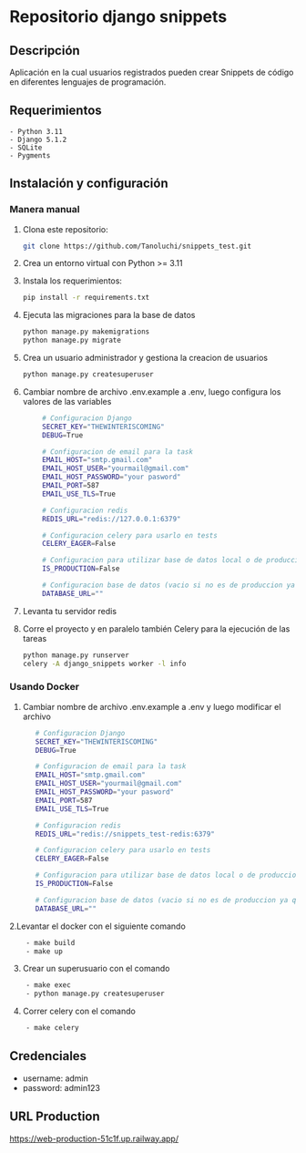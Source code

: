 # Repositorio django snippets

## Descripción

Aplicación en la cual usuarios registrados pueden crear Snippets de código en diferentes
lenguajes de programación.

## Requerimientos
    - Python 3.11
    - Django 5.1.2
    - SQLite
    - Pygments 

## Instalación y configuración

### Manera manual

1. Clona este repositorio:
    ```bash
    git clone https://github.com/Tanoluchi/snippets_test.git
    ```

2. Crea un entorno virtual con Python >= 3.11

3. Instala los requerimientos:
    ```bash
    pip install -r requirements.txt
    ```

4. Ejecuta las migraciones para la base de datos
    ```bash
    python manage.py makemigrations
    python manage.py migrate
    ```

5. Crea un usuario administrador y gestiona la creacion de usuarios
    ```bash
    python manage.py createsuperuser
    ```

6. Cambiar nombre de archivo .env.example a .env, luego configura los valores de las variables
```bash
        # Configuracion Django
        SECRET_KEY="THEWINTERISCOMING"
        DEBUG=True

        # Configuracion de email para la task
        EMAIL_HOST="smtp.gmail.com"
        EMAIL_HOST_USER="yourmail@gmail.com"
        EMAIL_HOST_PASSWORD="your pasword"
        EMAIL_PORT=587
        EMAIL_USE_TLS=True

        # Configuracion redis
        REDIS_URL="redis://127.0.0.1:6379"

        # Configuracion celery para usarlo en tests
        CELERY_EAGER=False

        # Configuracion para utilizar base de datos local o de produccion
        IS_PRODUCTION=False

        # Configuracion base de datos (vacio si no es de produccion ya que utilizaremos sqlite en entorno de desarrollo)
        DATABASE_URL=""
```

7. Levanta tu servidor redis

8. Corre el proyecto y en paralelo también Celery para la ejecución de las tareas
    ```bash
    python manage.py runserver
    celery -A django_snippets worker -l info
    ```

### Usando Docker

1. Cambiar nombre de archivo .env.example a .env y luego modificar el archivo
     ```bash
        # Configuracion Django
        SECRET_KEY="THEWINTERISCOMING"
        DEBUG=True

        # Configuracion de email para la task
        EMAIL_HOST="smtp.gmail.com"
        EMAIL_HOST_USER="yourmail@gmail.com"
        EMAIL_HOST_PASSWORD="your pasword"
        EMAIL_PORT=587
        EMAIL_USE_TLS=True

        # Configuracion redis
        REDIS_URL="redis://snippets_test-redis:6379"

        # Configuracion celery para usarlo en tests
        CELERY_EAGER=False

        # Configuracion para utilizar base de datos local o de produccion
        IS_PRODUCTION=False

        # Configuracion base de datos (vacio si no es de produccion ya que utilizaremos sqlite en entorno de desarrollo)
        DATABASE_URL=""
    ```

2.Levantar el docker con el siguiente comando
```bash
    - make build
    - make up
```

3. Crear un superusuario con el comando
```bash
    - make exec
    - python manage.py createsuperuser
```

4. Correr celery con el comando
```bash
    - make celery
```

## Credenciales
- username: admin
- password: admin123

## URL Production
https://web-production-51c1f.up.railway.app/